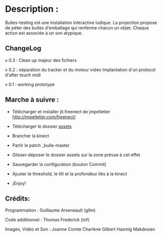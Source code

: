 # Description : 
Bulles-testing est une installation interactive ludique.
La projection propose de péter des bulles d'emballage qui renferme chacun un objet.
Chaque action est associée à un son atypique.


## ChangeLog

v 0.3 : Clean up majeur des fichiers 

v 0.2 : séparation du tracker et du moteur video
Implantation d'un protocol d'after touch midi 

v 0.1 : working prototype


## Marche à suivre : 

* Télécharger et installer jit.freenect de jmpelletier
[http://jmpelletier.com/freenect/
](http://jmpelletier.com/freenect/)

* Télécharger le dossier 
[assets](https://www.dropbox.com/s/s7j9dag32ttexup/assets.zip?dl=0)

* Brancher la kinect

* Partir le patch _bulle-master

* Glisser-déposer le dossier assets sur la zone prévue à cet effet 

* Sauvegarder la configuration (bouton Commit)

* Ajuster le threshold, le tilt et la profondeur liés à la kinect

* ¡Enjoy!



## Crédits: 

Programmation :
Guillaume Arseneault (gllm)

Code additionnel : 
Thomas Frederick (tof)

Images,  Vidéo et Son :
Joanne Comte
Charlène Gilbert
Hasmig Makdesian




